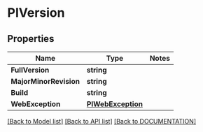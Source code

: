 # PIVersion

## Properties
Name | Type | Notes
------------ | ------------- | -------------
**FullVersion** | **string**
**MajorMinorRevision** | **string**
**Build** | **string**
**WebException** | **[**PIWebException**](../models/PIWebException.md)**

[[Back to Model list]](../../DOCUMENTATION.md#documentation-for-models) [[Back to API list]](../../DOCUMENTATION.md#documentation-for-api-endpoints) [[Back to DOCUMENTATION]](../../DOCUMENTATION.md)
